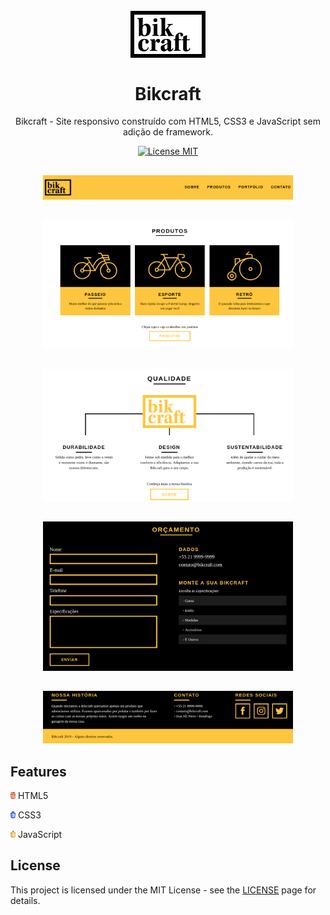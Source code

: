<h1 align="center">
  <br>
    <img src="./img/bikcraft.svg" alt="Bikcraft" width="120">
  <br>
  <br>
  Bikcraft
</h1>

<p align="center">Bikcraft - Site responsivo construído com HTML5, CSS3 e JavaScript sem adição de framework. </p>

<p align="center">
  <a href="https://opensource.org/licenses/MIT">
    <img src="https://img.shields.io/badge/License-MIT-blue.svg" alt="License MIT">
  </a>
</p>


## 
   <p align="center"><img src="./files-readme/image1.png" alt="Bikcraft Menu" width="400"> </p>

## 
  <p align="center"><img src="./files-readme/image2.png" alt="Bikcraft Produtos" width="400"></p> 

## 
  <p align="center"><img src="./files-readme/image3.png" alt="Bikcraft Qualidade" width="400"></p> 
  
## 
  <p align="center"><img src="./files-readme/image4.png" alt="Bikcraft Formulário" width="400"></p>

## 
  <p align="center"><img src="./files-readme/image5.png" alt="Bikcraft Footer" width="400"></p>

## Features

  <img src="./files-readme/html5.png" alt="Icon HTML5" width="8"> HTML5 
<br>

   <img src="./files-readme/css3.png" alt="Icon CSS3" width="8"> CSS3
<br>

  <img src="./files-readme/js.png" alt="Icon JavaScript" width="8"> JavaScript
<br>


## License

This project is licensed under the MIT License - see the [LICENSE](https://opensource.org/licenses/MIT) page for details.

